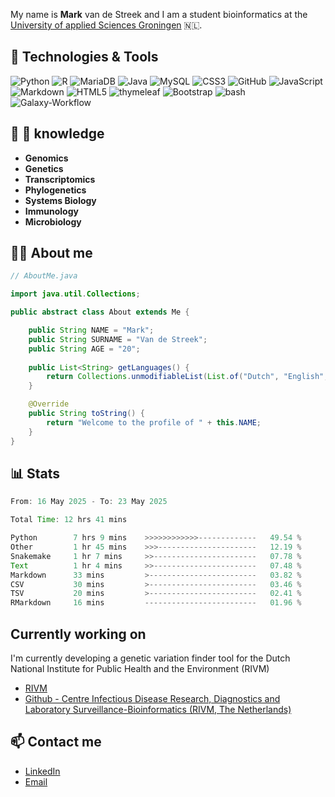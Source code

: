 My name is **Mark** van de Streek and I am a student bioinformatics at the [University of applied Sciences Groningen](https://www.hanze.nl/en) 🇳🇱.

## 🔧 Technologies & Tools

![Python](https://img.shields.io/badge/python-3670A0?style=for-the-badge&logo=python&logoColor=ffdd54)
![R](https://img.shields.io/badge/r-%23276DC3.svg?style=for-the-badge&logo=r&logoColor=white)
![MariaDB](https://img.shields.io/badge/mariadb-%23121011.svg?style=for-the-badge&logo=mariadb&logoColor=white)
![Java](https://img.shields.io/badge/java-%23ED8B00.svg?style=for-the-badge&logo=openjdk&logoColor=white)
![MySQL](https://img.shields.io/badge/mysql-%2300f.svg?style=for-the-badge&logo=mysql&logoColor=white)
![CSS3](https://img.shields.io/badge/css3-%231572B6.svg?style=for-the-badge&logo=css3&logoColor=white)
![GitHub](https://img.shields.io/badge/github-%23121011.svg?style=for-the-badge&logo=github&logoColor=white)
![JavaScript](https://img.shields.io/badge/javascript-%23323330.svg?style=for-the-badge&logo=javascript&logoColor=%23F7DF1E)
![Markdown](https://img.shields.io/badge/markdown-%23000000.svg?style=for-the-badge&logo=markdown&logoColor=white)
![HTML5](https://img.shields.io/badge/html5-%23E34F26.svg?style=for-the-badge&logo=html5&logoColor=white)
![thymeleaf](https://img.shields.io/badge/thymeleaf-%23005C0F.svg?style=for-the-badge&logo=thymeleaf&logoColor=white)
![Bootstrap](https://img.shields.io/badge/bootstrap-%23563D7C.svg?style=for-the-badge&logo=bootstrap&logoColor=white)
![bash](https://img.shields.io/badge/bash-%23121011.svg?style=for-the-badge&logo=gnu-bash&logoColor=white)
![Galaxy-Workflow](https://img.shields.io/badge/galaxy--workflow-%23121011.svg?style=for-the-badge&logo=galaxy&logoColor=white)

## 🧬 🧪 knowledge

- **Genomics**
- **Genetics**
- **Transcriptomics**
- **Phylogenetics**
- **Systems Biology**
- **Immunology**
- **Microbiology**


## 🙍🏼‍ About me

```java
// AboutMe.java

import java.util.Collections;

public abstract class About extends Me {

    public String NAME = "Mark";
    public String SURNAME = "Van de Streek";
    public String AGE = "20";
    
    public List<String> getLanguages() {
        return Collections.unmodifiableList(List.of("Dutch", "English", "German"));
    }

    @Override
    public String toString() {
        return "Welcome to the profile of " + this.NAME;
    }
}
```

## 📊 Stats

<!--START_SECTION:waka-->

```Java
From: 16 May 2025 - To: 23 May 2025

Total Time: 12 hrs 41 mins

Python        7 hrs 9 mins    >>>>>>>>>>>>-------------   49.54 %
Other         1 hr 45 mins    >>>----------------------   12.19 %
Snakemake     1 hr 7 mins     >>-----------------------   07.78 %
Text          1 hr 4 mins     >>-----------------------   07.48 %
Markdown      33 mins         >------------------------   03.82 %
CSV           30 mins         >------------------------   03.46 %
TSV           20 mins         >------------------------   02.41 %
RMarkdown     16 mins         -------------------------   01.96 %
```

<!--END_SECTION:waka-->

## Currently working on

I'm currently developing a genetic variation finder tool for the Dutch National Institute for Public Health and the Environment (RIVM) 

- [RIVM](https://www.rivm.nl/en)
- [Github - Centre Infectious Disease Research, Diagnostics and Laboratory Surveillance-Bioinformatics (RIVM, The Netherlands)](https://github.com/RIVM-bioinformatics)

## 📫 Contact me

- [LinkedIn](www.linkedin.com/in/mark-van-de-streek-0a2b29232)
- [Email](mailto:m.van.de.streek@st.hanze.nl)
